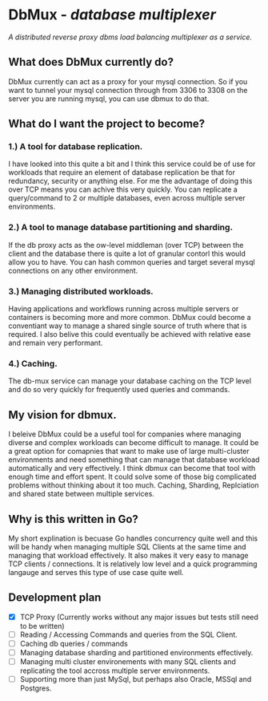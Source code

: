 # DbMux - *database multiplexer*
_A distributed reverse proxy dbms load balancing multiplexer as a service._

## What does DbMux currently do?
DbMux currently can act as a proxy for your mysql connection. So if you want to tunnel your mysql connection through from 3306 to 3308 on the server you are running mysql, you can use dbmux to do that.

## What do I want the project to become?
### 1.) A tool for database replication. 
I have looked into this quite a bit and I think this service could be of use for workloads that require an element of database replication be that for redundancy, security or anything else. For me the advantage of doing this over TCP means you can achive this very quickly. You can replicate a query/command to 2 or multiple databases, even across multiple server environments.

### 2.) A tool to manage database partitioning and sharding.
If the db proxy acts as the ow-level middleman (over TCP) between the client and the database there is quite a lot of granular contorl this would allow you to have. You can hash common queries and target several mysql connections on any other environment.

### 3.) Managing distributed workloads.
Having applications and workflows running across multiple servers or containers is becoming more and more common. DbMux could become a conventiant way to manage a shared single source of truth where that is required. I also belive this could eventually be achieved with relative ease and remain very performant.

### 4.) Caching.
The db-mux service can manage your database caching on the TCP level and do so very quickly for frequently used queries and commands.

## My vision for dbmux.
I beleive DbMux could be a useful tool for companies where managing diverse and complex workloads can become difficult to manage. It could be a great option for comapnies that want to make use of large multi-cluster environments and need something that can manage that database workload automatically and very effectively. I think dbmux can become that tool with enough time and effort spent. It could solve some of those big complicated problems without thinking about it too much. Caching, Sharding, Replciation and shared state between multiple services.

## Why is this written in Go?
My short explination is becuase Go handles concurrency quite well and this will be handy when managing multiple SQL Clients at the same time and managing that workload effectively. It also makes it very easy to manage TCP clients / connections. It is relatively low level and a quick programming langauge and serves this type of use case quite well. 

## Development plan
- [X] TCP Proxy (Currently works without any major issues but tests still need to be written)
- [ ] Reading / Accessing Commands and queries from the SQL Client.
- [ ] Caching db queries / commands
- [ ] Managing database sharding and partitioned environments effectively.
- [ ] Managing multi cluster environements with many SQL clients and replicating the tool accross multiple server environments.
- [ ] Supporting more than just MySql, but perhaps also Oracle, MSSql and Postgres.
